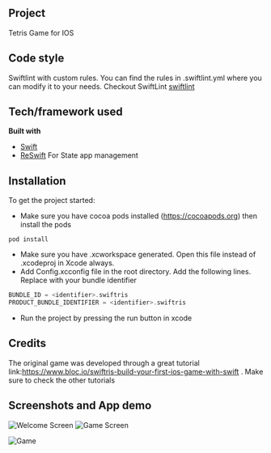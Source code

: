 ## Project
Tetris Game for IOS

## Code style
Swiftlint with custom rules. You can find the rules in .swiftlint.yml where you can modify it to your needs. Checkout SwiftLint
[swiftlint](https://github.com/realm/SwiftLint)

## Tech/framework used
**Built with**
- [Swift](https://developer.apple.com/swift/)
- [ReSwift](https://github.com/ReSwift/ReSwift) For State app management


## Installation
To get the project started: 
- Make sure you have cocoa pods installed (https://cocoapods.org) then install the pods
```shell
pod install
```
- Make sure you have .xcworkspace generated. Open this file instead of .xcodeproj in Xcode always.
- Add Config.xcconfig file in the root directory. Add the following lines. Replace <identifier> with your bundle identifier
```swift
BUNDLE_ID = <identifier>.swiftris
PRODUCT_BUNDLE_IDENTIFIER = <identifier>.swiftris
```
- Run the project by pressing the run button in xcode

## Credits
The original game was developed through a great tutorial link:https://www.bloc.io/swiftris-build-your-first-ios-game-with-swift . Make sure to check the other tutorials

## Screenshots and App demo
![Welcome Screen](https://user-images.githubusercontent.com/13656710/43725035-07dba2a0-99ce-11e8-981d-b6ab6342f1e8.png) ![Game Screen](https://user-images.githubusercontent.com/13656710/43725050-13bc54b6-99ce-11e8-96ea-fd42982e95a8.png)

![Game](https://user-images.githubusercontent.com/13656710/43724908-c24f9c46-99cd-11e8-9c31-6f084d421633.gif)
